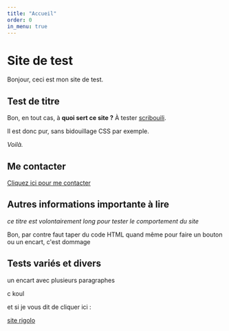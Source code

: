 ```yaml
---
title: "Accueil"
order: 0
in_menu: true
---
```

# Site de test

Bonjour, ceci est mon site de test.

## Test de titre

Bon, en tout cas, à **quoi sert ce site ?**
À tester [scribouili](https://scribouilli.org).

Il est donc pur, sans bidouillage CSS par exemple.

*Voilà.*

## Me contacter

<a href="https://crazyfog1.github.io/lio/contact.html" class="bouton">Cliquez ici pour me contacter</a>

## Autres informations importante à lire

*ce titre est volontairement long pour tester le comportement du site*

<p class="encart">Bon, par contre faut taper du code HTML quand même pour faire un bouton ou un encart, c'est dommage</p>

## Tests variés et divers

<div class="encart">
<p>un encart avec plusieurs paragraphes</p>
<p>c koul</p>
</div>

<div class="encart">
<p>et si je vous dit de cliquer ici :</p><a href="https//perdu.com">site rigolo</a>
</div> 